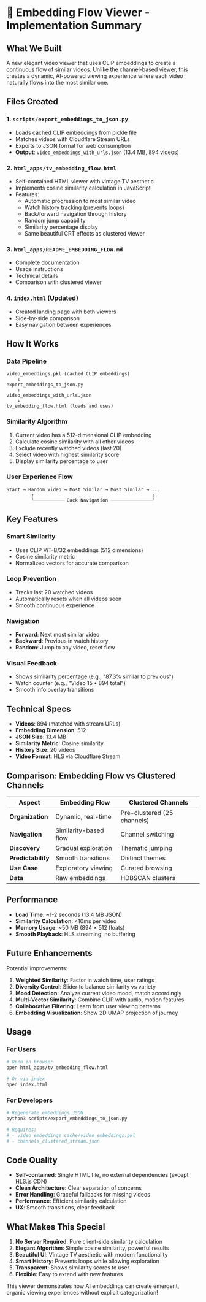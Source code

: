 # 🌊 Embedding Flow Viewer - Implementation Summary

## What We Built

A new elegant video viewer that uses CLIP embeddings to create a continuous flow of similar videos. Unlike the channel-based viewer, this creates a dynamic, AI-powered viewing experience where each video naturally flows into the most similar one.

## Files Created

### 1. `scripts/export_embeddings_to_json.py`
- Loads cached CLIP embeddings from pickle file
- Matches videos with Cloudflare Stream URLs
- Exports to JSON format for web consumption
- **Output**: `video_embeddings_with_urls.json` (13.4 MB, 894 videos)

### 2. `html_apps/tv_embedding_flow.html`
- Self-contained HTML viewer with vintage TV aesthetic
- Implements cosine similarity calculation in JavaScript
- Features:
  - Automatic progression to most similar video
  - Watch history tracking (prevents loops)
  - Back/forward navigation through history
  - Random jump capability
  - Similarity percentage display
  - Same beautiful CRT effects as clustered viewer

### 3. `html_apps/README_EMBEDDING_FLOW.md`
- Complete documentation
- Usage instructions
- Technical details
- Comparison with clustered viewer

### 4. `index.html` (Updated)
- Created landing page with both viewers
- Side-by-side comparison
- Easy navigation between experiences

## How It Works

### Data Pipeline
```
video_embeddings.pkl (cached CLIP embeddings)
    ↓
export_embeddings_to_json.py
    ↓
video_embeddings_with_urls.json
    ↓
tv_embedding_flow.html (loads and uses)
```

### Similarity Algorithm
1. Current video has a 512-dimensional CLIP embedding
2. Calculate cosine similarity with all other videos
3. Exclude recently watched videos (last 20)
4. Select video with highest similarity score
5. Display similarity percentage to user

### User Experience Flow
```
Start → Random Video → Most Similar → Most Similar → ...
         ↑                                           ↓
         └─────────── Back Navigation ───────────────┘
```

## Key Features

### Smart Similarity
- Uses CLIP ViT-B/32 embeddings (512 dimensions)
- Cosine similarity metric
- Normalized vectors for accurate comparison

### Loop Prevention
- Tracks last 20 watched videos
- Automatically resets when all videos seen
- Smooth continuous experience

### Navigation
- **Forward**: Next most similar video
- **Backward**: Previous in watch history
- **Random**: Jump to any video, reset flow

### Visual Feedback
- Shows similarity percentage (e.g., "87.3% similar to previous")
- Watch counter (e.g., "Video 15 • 894 total")
- Smooth info overlay transitions

## Technical Specs

- **Videos**: 894 (matched with stream URLs)
- **Embedding Dimension**: 512
- **JSON Size**: 13.4 MB
- **Similarity Metric**: Cosine similarity
- **History Size**: 20 videos
- **Video Format**: HLS via Cloudflare Stream

## Comparison: Embedding Flow vs Clustered Channels

| Aspect | Embedding Flow | Clustered Channels |
|--------|---------------|-------------------|
| **Organization** | Dynamic, real-time | Pre-clustered (25 channels) |
| **Navigation** | Similarity-based flow | Channel switching |
| **Discovery** | Gradual exploration | Thematic jumping |
| **Predictability** | Smooth transitions | Distinct themes |
| **Use Case** | Exploratory viewing | Curated browsing |
| **Data** | Raw embeddings | HDBSCAN clusters |

## Performance

- **Load Time**: ~1-2 seconds (13.4 MB JSON)
- **Similarity Calculation**: <10ms per video
- **Memory Usage**: ~50 MB (894 × 512 floats)
- **Smooth Playback**: HLS streaming, no buffering

## Future Enhancements

Potential improvements:
1. **Weighted Similarity**: Factor in watch time, user ratings
2. **Diversity Control**: Slider to balance similarity vs variety
3. **Mood Detection**: Analyze current video mood, match accordingly
4. **Multi-Vector Similarity**: Combine CLIP with audio, motion features
5. **Collaborative Filtering**: Learn from user viewing patterns
6. **Embedding Visualization**: Show 2D UMAP projection of journey

## Usage

### For Users
```bash
# Open in browser
open html_apps/tv_embedding_flow.html

# Or via index
open index.html
```

### For Developers
```bash
# Regenerate embeddings JSON
python3 scripts/export_embeddings_to_json.py

# Requires:
# - video_embeddings_cache/video_embeddings.pkl
# - channels_clustered_stream.json
```

## Code Quality

- **Self-contained**: Single HTML file, no external dependencies (except HLS.js CDN)
- **Clean Architecture**: Clear separation of concerns
- **Error Handling**: Graceful fallbacks for missing videos
- **Performance**: Efficient similarity calculation
- **UX**: Smooth transitions, clear feedback

## What Makes This Special

1. **No Server Required**: Pure client-side similarity calculation
2. **Elegant Algorithm**: Simple cosine similarity, powerful results
3. **Beautiful UI**: Vintage TV aesthetic with modern functionality
4. **Smart History**: Prevents loops while allowing exploration
5. **Transparent**: Shows similarity scores to user
6. **Flexible**: Easy to extend with new features

This viewer demonstrates how AI embeddings can create emergent, organic viewing experiences without explicit categorization!
